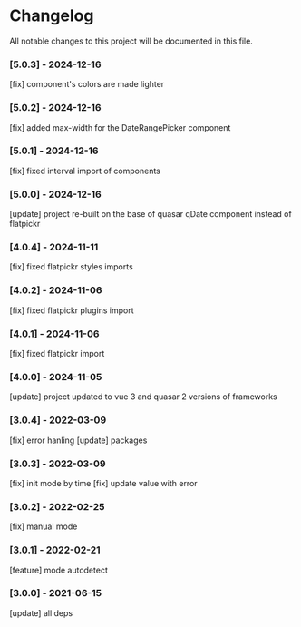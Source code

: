 # Changelog
All notable changes to this project will be documented in this file.

### [5.0.3] - 2024-12-16
[fix] component's colors are made lighter

### [5.0.2] - 2024-12-16
[fix] added max-width for the DateRangePicker component

### [5.0.1] - 2024-12-16
[fix] fixed interval import of components

### [5.0.0] - 2024-12-16
[update] project re-built on the base of quasar qDate component instead of flatpickr

### [4.0.4] - 2024-11-11
[fix] fixed flatpickr styles imports

### [4.0.2] - 2024-11-06
[fix] fixed flatpickr plugins import

### [4.0.1] - 2024-11-06
[fix] fixed flatpickr import

### [4.0.0] - 2024-11-05
[update] project updated to vue 3 and quasar 2 versions of frameworks

### [3.0.4] - 2022-03-09
[fix] error hanling
[update] packages

### [3.0.3] - 2022-03-09
[fix] init mode by time
[fix] update value with error

### [3.0.2] - 2022-02-25
[fix] manual mode

### [3.0.1] - 2022-02-21
[feature] mode autodetect

### [3.0.0] - 2021-06-15
[update] all deps
